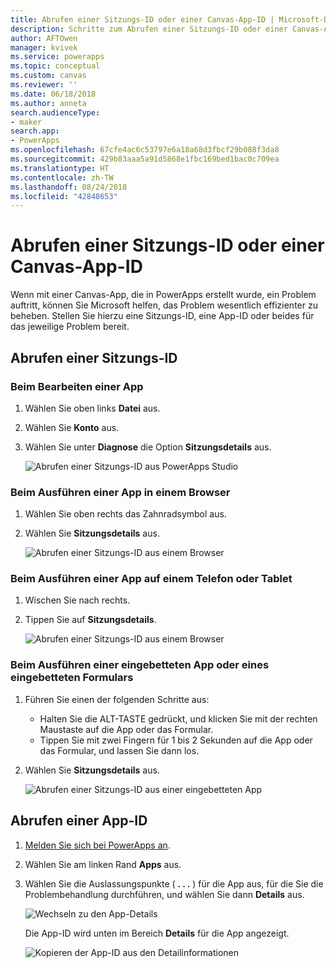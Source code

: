 ```yaml
---
title: Abrufen einer Sitzungs-ID oder einer Canvas-App-ID | Microsoft-Dokumentation
description: Schritte zum Abrufen einer Sitzungs-ID oder einer Canvas-App-ID für die Problembehandlung in PowerApps
author: AFTOwen
manager: kvivek
ms.service: powerapps
ms.topic: conceptual
ms.custom: canvas
ms.reviewer: ''
ms.date: 06/18/2018
ms.author: anneta
search.audienceType:
- maker
search.app:
- PowerApps
ms.openlocfilehash: 67cfe4ac6c53797e6a18a68d3fbcf29b088f3da8
ms.sourcegitcommit: 429b83aaa5a91d5868e1fbc169bed1bac0c709ea
ms.translationtype: HT
ms.contentlocale: zh-TW
ms.lasthandoff: 08/24/2018
ms.locfileid: "42848653"
---
```

# <a name="get-a-session-id-or-a-canvas-app-id"></a>Abrufen einer Sitzungs-ID oder einer Canvas-App-ID
Wenn mit einer Canvas-App, die in PowerApps erstellt wurde, ein Problem auftritt, können Sie Microsoft helfen, das Problem wesentlich effizienter zu beheben. Stellen Sie hierzu eine Sitzungs-ID, eine App-ID oder beides für das jeweilige Problem bereit.

## <a name="get-the-session-id"></a>Abrufen einer Sitzungs-ID

### <a name="when-editing-an-app"></a>Beim Bearbeiten einer App
1. Wählen Sie oben links **Datei** aus.

1. Wählen Sie **Konto** aus.

1. Wählen Sie unter **Diagnose** die Option **Sitzungsdetails** aus.

    ![Abrufen einer Sitzungs-ID aus PowerApps Studio](media/get-sessionid/studio.png)

### <a name="when-running-an-app-in-a-browser"></a>Beim Ausführen einer App in einem Browser
1. Wählen Sie oben rechts das Zahnradsymbol aus.

1. Wählen Sie **Sitzungsdetails** aus.

    ![Abrufen einer Sitzungs-ID aus einem Browser](media/get-sessionid/browser.png)

### <a name="when-running-an-app-on-a-phone-or-a-tablet"></a>Beim Ausführen einer App auf einem Telefon oder Tablet
1. Wischen Sie nach rechts.

1. Tippen Sie auf **Sitzungsdetails**.

    ![Abrufen einer Sitzungs-ID aus einem Browser](media/get-sessionid/mobile.png)

### <a name="when-running-an-embedded-app-or-form"></a>Beim Ausführen einer eingebetteten App oder eines eingebetteten Formulars
1. Führen Sie einen der folgenden Schritte aus:

    - Halten Sie die ALT-TASTE gedrückt, und klicken Sie mit der rechten Maustaste auf die App oder das Formular.
    - Tippen Sie mit zwei Fingern für 1 bis 2 Sekunden auf die App oder das Formular, und lassen Sie dann los.

1. Wählen Sie **Sitzungsdetails** aus.

    ![Abrufen einer Sitzungs-ID aus einer eingebetteten App](media/get-sessionid/embedded.png)

## <a name="get-an-app-id"></a>Abrufen einer App-ID
1. [Melden Sie sich bei PowerApps an](https://powerapps.microsoft.com).

1. Wählen Sie am linken Rand **Apps** aus.

1. Wählen Sie die Auslassungspunkte ( **. . .** ) für die App aus, für die Sie die Problembehandlung durchführen, und wählen Sie dann **Details** aus.

    ![Wechseln zu den App-Details](./media/get-sessionid/details.png)

    Die App-ID wird unten im Bereich **Details** für die App angezeigt.

    ![Kopieren der App-ID aus den Detailinformationen](./media/get-sessionid/app-id.png)
